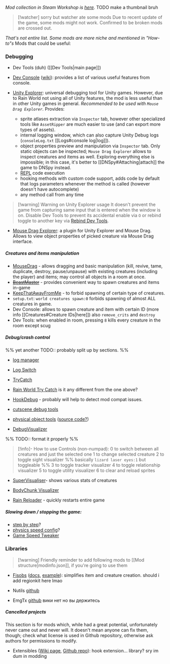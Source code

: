 *Mod collection in Steam Workshop is [here](https://steamcommunity.com/sharedfiles/filedetails/?id=3460051608).*
TODO make a thumbnail bruh

>[!watcher] sorry but watcher ate some mods
> Due to recent update of the game, some mods might not work.
> Confirmed to be broken mods are crossed out.

*That's not entire list. Some mods are more niche and mentioned in "How-to"s*
Mods that could be useful:
### Debugging
- Dev Tools (duh) ([[Dev Tools|main page]])
- [Dev Console](https://steamcommunity.com/sharedfiles/filedetails/?id=2920528044) ([wiki](https://github.com/SlimeCubed/DevConsole/wiki)): provides a list of various useful features from console.

- [Unity Explorer](https://steamcommunity.com/sharedfiles/filedetails/?id=3317633200): universal debugging tool for Unity games. However, due to Rain World not using all of Unity features, the mod is less useful than in other Unity games in general.
	*Recommended to be used with `Mouse Drag Explorer`.*
	Provides:
	- sprite atlases extraction via `Inspector` tab, however other specialized tools like `AssetRipper` are much easier to use (and can export more types of assets).
	- internal logging window, which can also capture Unity Debug logs (`consoleLog.txt` [[Logs#console log|log]]).
	- object properties preview and manipulation via `Inspector` tab.
		Only static objects can be inspected; `Mouse Drag Explorer` allows to inspect creatures and items as well. Exploring everything else is impossible; in this case, it's better to [[DNSpy#Attaching|attach]] the game to DNSpy instead.
	- [REPL](https://en.wikipedia.org/wiki/Read%E2%80%93eval%E2%80%93print_loop) code execution
	- hooking methods with custom code support, adds code by default that logs parameters whenever the method is called (however doesn't have autocomplete)
	- any method call from any time

> [!warning] Warning on Unity Explorer usage
> It doesn't prevent the game from capturing same input that is entered when the window is on. Disable Dev Tools to prevent its accidental enable via `O` or rebind toggle to another key via [Rebind Dev Tools](https://steamcommunity.com/sharedfiles/filedetails/?id=2940372957).

	
- [Mouse Drag Explorer](https://steamcommunity.com/sharedfiles/filedetails/?id=3460881795): a plugin for Unity Explorer and Mouse Drag. Allows to view object properties of picked creature via Mouse Drag interface.
##### Creatures and items manipulation
- [MouseDrag](https://steamcommunity.com/sharedfiles/filedetails/?id=3008864244) - allows dragging and basic manipulation (kill, revive, tame, duplicate, destroy, pause/unpause) with existing creatures (including the player) and items; may control all objects in a room at once.
- ~~[BeastMaster](https://steamcommunity.com/sharedfiles/filedetails/?id=2920903670)~~ - provides convenient way to spawn creatures and items in-game
- [KeepThatAwayFromMe](https://steamcommunity.com/sharedfiles/filedetails/?id=2924212543) - to forbid spawning of certain type of creatures.
- `setup.txt`: `world creatures spawn:0` forbids spawning of almost ALL creatures in game.
- Dev Console: allows to spawn creature and item with certain ID (more info [[Creatures#Creature IDs|here]])
	also `remove_crits` and `destroy`
- Dev Tools: when enabled in room, pressing `8` kills every creature in the room except scug

##### Debug/crash control
%% yet another TODO:: probably split up by sections. %%

- [log manager](https://steamcommunity.com/sharedfiles/filedetails/?id=3138158069)
- [Log Switch](https://steamcommunity.com/sharedfiles/filedetails/?id=3194112300)
- [TryCatch](https://steamcommunity.com/sharedfiles/filedetails/?id=2927326990)
- [Rain World Try Catch](https://steamcommunity.com/sharedfiles/filedetails/?id=2922082966) is it any different from the one above?
- [HookDebug](https://steamcommunity.com/sharedfiles/filedetails/?id=3414105084) - probably will help to detect mod compat issues.

- [cutscene debug tools](https://steamcommunity.com/sharedfiles/filedetails/?id=3269401924)
- [physical object tools](https://steamcommunity.com/sharedfiles/filedetails/?id=2953383342) ([source code?](https://github.com/casheww/RW-ToolBox))

- [DebugVisualizer](https://steamcommunity.com/sharedfiles/filedetails/?id=3136260525)

%% TODO:: format it properly %%
> [!info]- How to use
> Controls (non-numpad):
> 0 to switch between all creatures and just the selected one
> 1 to change selected creature
> 2 to toggle sight visualizer  %% basically `lizard laser eyes:1` but toggleable %%
> 3 to toggle tracker visualizer
> 4 to toggle relationship visualizer
> 5 to toggle utility visualizer
> 6 to clear and reload sprites
- [SuperVisualiser](https://steamcommunity.com/sharedfiles/filedetails/?id=3035802284)- shows various stats of creatures
- [BodyChunk Visualizer](https://steamcommunity.com/sharedfiles/filedetails/?id=3252161184)

- [Rain Reloader](https://steamcommunity.com/sharedfiles/filedetails/?id=3172072318) - quickly restarts entire game

##### Slowing down / stopping the game:
- [step by step](https://steamcommunity.com/sharedfiles/filedetails/?id=3311149960)?
- [physics speed config](https://steamcommunity.com/sharedfiles/filedetails/?id=2940029256)?
- [Game Speed Tweaker](https://steamcommunity.com/sharedfiles/filedetails/?id=3413376142)
### Libraries
> [!warning] Friendly reminder to add following mods to [[Mod structure|modinfo.json]], if you're going to use them

- [Fisobs](https://steamcommunity.com/sharedfiles/filedetails/?id=2920541687) ([docs](https://docs.google.com/document/d/1RS8m_7cR5BIJwmRF9zZ1JnZXt-7j5pF8sm4jkRKiY1g/edit?tab=t.0#heading=h.jwenpzxh29co), [example](https://github.com/Dual-Iron/fisobs/blob/master/examples/README.md)): simplifies item and creature creation.
should i add regionkit here lmao

- Nutils [github](https://github.com/pkuyo/Nutils/)
- EmgTx [github](https://github.com/HarvieSorroway/EmgTx)
вики нет но вы держитесь

##### Cancelled projects
This section is for mods which, while had a great potential, unfortunately never came out and never will.
It doesn't mean anyone can fix them, though; check what license is used in Github repository, otherwise ask authors for permissions to modify.
- Extensibles ([Wiki page](https://rainworldmodding.miraheze.org/wiki/Extensibles), [Github repo](https://github.com/EtiTheSpirit/Extensibles/tree/master)): hook extension... library? sry im dum in modding